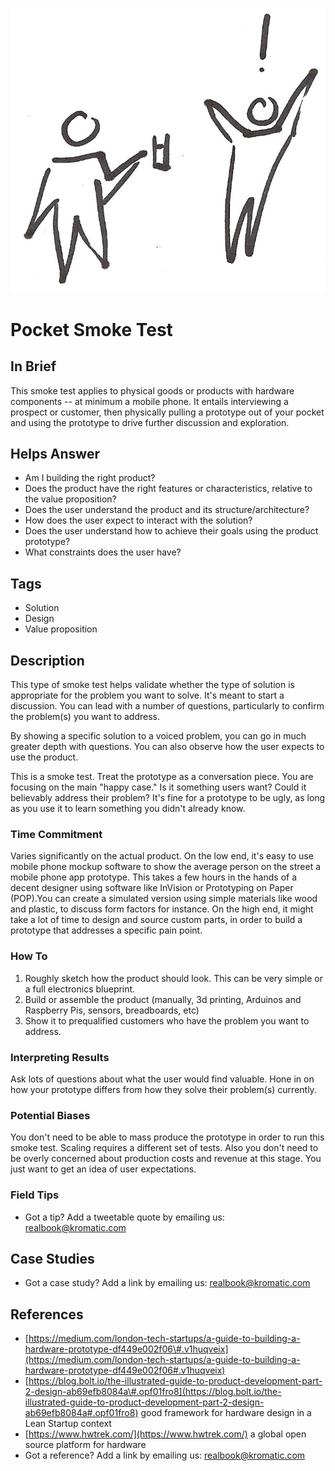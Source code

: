 ![](/assets/illustration-Minimum-Viable-Experience.jpeg)
# Pocket Smoke Test

## In Brief

This smoke test applies to physical goods or products with hardware components -- at minimum a mobile phone. It entails interviewing a prospect or customer, then physically pulling a prototype out of your pocket and using the prototype to drive further discussion and exploration.

## Helps Answer

* Am I building the right product?
* Does the product have the right features or characteristics, relative to the value proposition?
* Does the user understand the product and its structure/architecture?
* How does the user expect to interact with the solution?
* Does the user understand how to achieve their goals using the product prototype?
* What constraints does the user have? 

## Tags

* Solution
* Design
* Value proposition

## Description

This type of smoke test helps validate whether the type of solution is appropriate for the problem you want to solve. It's meant to start a discussion. You can lead with a number of questions, particularly to confirm the problem\(s\) you want to address.

By showing a specific solution to a voiced problem, you can go in much greater depth with questions. You can also observe how the user expects to use the product.

This is a smoke test. Treat the prototype as a conversation piece. You are focusing on the main "happy case." Is it something users want? Could it believably address their problem? It's fine for a prototype to be ugly, as long as you use it to learn something you didn't already know.

### Time Commitment

Varies significantly on the actual product. On the low end, it's easy to use mobile phone mockup software to show the average person on the street a mobile phone app prototype. This takes a few hours in the hands of a decent designer using software like InVision or Prototyping on Paper \(POP\).You can create a simulated version using simple materials like wood and plastic, to discuss form factors for instance. On the high end, it might take a lot of time to design and source custom parts, in order to build a prototype that addresses a specific pain point.

### How To

1. Roughly sketch how the product should look. This can be very simple or a full electronics blueprint. 
2. Build or assemble the product \(manually, 3d printing, Arduinos and Raspberry Pis, sensors, breadboards, etc\)
3. Show it to prequalified customers who have the problem you want to address.

### Interpreting Results

Ask lots of questions about what the user would find valuable. Hone in on how your prototype differs from how they solve their problem\(s\) currently.

### Potential Biases

You don't need to be able to mass produce the prototype in order to run this smoke test. Scaling requires a different set of tests. Also you don't need to be overly concerned about production costs and revenue at this stage. You just want to get an idea of user expectations.

### Field Tips

* Got a tip? Add a tweetable quote by emailing us: [realbook@kromatic.com](mailto:realbook@kromatic.com)

## Case Studies

* Got a case study? Add a link by emailing us: [realbook@kromatic.com](mailto:realbook@kromatic.com) 

## References

* [https://medium.com/london-tech-startups/a-guide-to-building-a-hardware-prototype-df449e002f06\#.v1huqveix](https://medium.com/london-tech-startups/a-guide-to-building-a-hardware-prototype-df449e002f06#.v1huqveix)
* [https://blog.bolt.io/the-illustrated-guide-to-product-development-part-2-design-ab69efb8084a\#.opf01fro8](https://blog.bolt.io/the-illustrated-guide-to-product-development-part-2-design-ab69efb8084a#.opf01fro8) good framework for hardware design in a Lean Startup context
* [https://www.hwtrek.com/](https://www.hwtrek.com/) a global open source platform for hardware
* Got a reference? Add a link by emailing us: [realbook@kromatic.com](realbook@kromatic.com)



